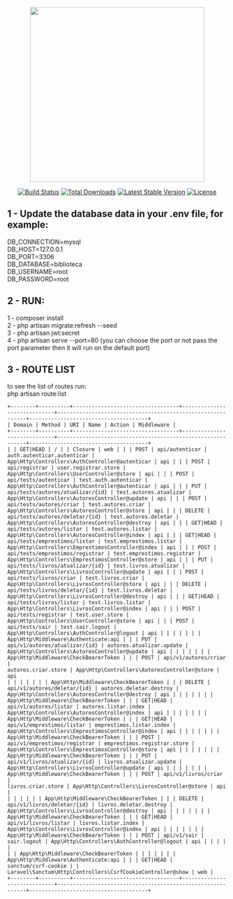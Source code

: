 <p align="center"><a href="https://laravel.com" target="_blank"><img src="https://raw.githubusercontent.com/laravel/art/master/logo-lockup/5%20SVG/2%20CMYK/1%20Full%20Color/laravel-logolockup-cmyk-red.svg" width="400"></a></p>

<p align="center">
<a href="https://travis-ci.org/laravel/framework"><img src="https://travis-ci.org/laravel/framework.svg" alt="Build Status"></a>
<a href="https://packagist.org/packages/laravel/framework"><img src="https://img.shields.io/packagist/dt/laravel/framework" alt="Total Downloads"></a>
<a href="https://packagist.org/packages/laravel/framework"><img src="https://img.shields.io/packagist/v/laravel/framework" alt="Latest Stable Version"></a>
<a href="https://packagist.org/packages/laravel/framework"><img src="https://img.shields.io/packagist/l/laravel/framework" alt="License"></a>
</p>

## 1 - Update the database data in your .env file, for example:

DB_CONNECTION=mysql<BR>
DB_HOST=127.0.0.1<BR>
DB_PORT=3306<BR>
DB_DATABASE=biblioteca<BR>
DB_USERNAME=root<BR>
DB_PASSWORD=root<BR>

## 2 - RUN:
1 - composer install<BR>
2 - php artisan migrate:refresh --seed<BR>
3 - php artisan jwt:secret<BR>
4 - php artisan serve --port=80 (you can choose the port or not pass the port parameter then it will run on the default port)<BR>

## 3 - ROUTE LIST
to see the list of routes run:<BR>
php artisan route:list<BR>
<code>
+--------+----------+----------------------------------+-----------------------------+------------------------------------------------------------+--------------------------------------+
| Domain | Method   | URI                              | Name                        | Action                                                     | Middleware                           |
+--------+----------+----------------------------------+-----------------------------+------------------------------------------------------------+--------------------------------------+
|        | GET|HEAD | /                                |                             | Closure                                                    | web                                  |
|        | POST     | api/autenticar                   | auth.autenticar.autenticar  | App\Http\Controllers\AuthController@autenticar             | api                                  |
|        | POST     | api/registrar                    | user.registrar.store        | App\Http\Controllers\UserController@store                  | api                                  |
|        | POST     | api/tests/autenticar             | test.auth.autenticar        | App\Http\Controllers\AuthController@autenticar             | api                                  |
|        | PUT      | api/tests/autores/atualizar/{id} | test.autores.atualizar      | App\Http\Controllers\AutoresController@update              | api                                  |
|        | POST     | api/tests/autores/criar          | test.autores.criar          | App\Http\Controllers\AutoresController@store               | api                                  |
|        | DELETE   | api/tests/autores/deletar/{id}   | test.autores.deletar        | App\Http\Controllers\AutoresController@destroy             | api                                  |
|        | GET|HEAD | api/tests/autores/listar         | test.autores.listar         | App\Http\Controllers\AutoresController@index               | api                                  |
|        | GET|HEAD | api/tests/emprestimos/listar     | test.emprestimos.listar     | App\Http\Controllers\EmprestimosController@index           | api                                  |
|        | POST     | api/tests/emprestimos/registrar  | test.emprestimos.registrar  | App\Http\Controllers\EmprestimosController@store           | api                                  |
|        | PUT      | api/tests/livros/atualizar/{id}  | test.livros.atualizar       | App\Http\Controllers\LivrosController@update               | api                                  |
|        | POST     | api/tests/livros/criar           | test.livros.criar           | App\Http\Controllers\LivrosController@store                | api                                  |
|        | DELETE   | api/tests/livros/deletar/{id}    | test.livros.deletar         | App\Http\Controllers\LivrosController@destroy              | api                                  |
|        | GET|HEAD | api/tests/livros/listar          | test.livros.listar          | App\Http\Controllers\LivrosController@index                | api                                  |
|        | POST     | api/tests/registrar              | test.user.store             | App\Http\Controllers\UserController@store                  | api                                  |
|        | POST     | api/tests/sair                   | test.sair.logout            | App\Http\Controllers\AuthController@logout                 | api                                  |
|        |          |                                  |                             |                                                            | App\Http\Middleware\Authenticate:api |
|        | PUT      | api/v1/autores/atualizar/{id}    | autores.atualizar.update    | App\Http\Controllers\AutoresController@update              | api                                  |
|        |          |                                  |                             |                                                            | App\Http\Middleware\CheckBearerToken |
|        | POST     | api/v1/autores/criar             | autores.criar.store         | App\Http\Controllers\AutoresController@store               | api                                  |
|        |          |                                  |                             |                                                            | App\Http\Middleware\CheckBearerToken |
|        | DELETE   | api/v1/autores/deletar/{id}      | autores.deletar.destroy     | App\Http\Controllers\AutoresController@destroy             | api                                  |
|        |          |                                  |                             |                                                            | App\Http\Middleware\CheckBearerToken |
|        | GET|HEAD | api/v1/autores/listar            | autores.listar.index        | App\Http\Controllers\AutoresController@index               | api                                  |
|        |          |                                  |                             |                                                            | App\Http\Middleware\CheckBearerToken |
|        | GET|HEAD | api/v1/emprestimos/listar        | emprestimos.listar.index    | App\Http\Controllers\EmprestimosController@index           | api                                  |
|        |          |                                  |                             |                                                            | App\Http\Middleware\CheckBearerToken |
|        | POST     | api/v1/emprestimos/registrar     | emprestimos.registrar.store | App\Http\Controllers\EmprestimosController@store           | api                                  |
|        |          |                                  |                             |                                                            | App\Http\Middleware\CheckBearerToken |
|        | PUT      | api/v1/livros/atualizar/{id}     | livros.atualizar.update     | App\Http\Controllers\LivrosController@update               | api                                  |
|        |          |                                  |                             |                                                            | App\Http\Middleware\CheckBearerToken |
|        | POST     | api/v1/livros/criar              | livros.criar.store          | App\Http\Controllers\LivrosController@store                | api                                  |
|        |          |                                  |                             |                                                            | App\Http\Middleware\CheckBearerToken |
|        | DELETE   | api/v1/livros/deletar/{id}       | livros.deletar.destroy      | App\Http\Controllers\LivrosController@destroy              | api                                  |
|        |          |                                  |                             |                                                            | App\Http\Middleware\CheckBearerToken |
|        | GET|HEAD | api/v1/livros/listar             | livros.listar.index         | App\Http\Controllers\LivrosController@index                | api                                  |
|        |          |                                  |                             |                                                            | App\Http\Middleware\CheckBearerToken |
|        | POST     | api/v1/sair                      | sair.logout                 | App\Http\Controllers\AuthController@logout                 | api                                  |
|        |          |                                  |                             |                                                            | App\Http\Middleware\CheckBearerToken |
|        |          |                                  |                             |                                                            | App\Http\Middleware\Authenticate:api |
|        | GET|HEAD | sanctum/csrf-cookie              |                             | Laravel\Sanctum\Http\Controllers\CsrfCookieController@show | web                                  |
+--------+----------+----------------------------------+-----------------------------+------------------------------------------------------------+--------------------------------------+
</code>